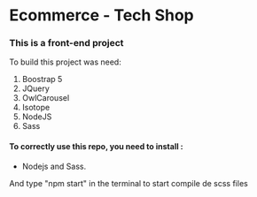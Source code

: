 # Ecommerce - Tech Shop

### This is a front-end project

To build this project was need:

1. Boostrap 5
2. JQuery
3. OwlCarousel
4. Isotope
5. NodeJS
6. Sass

#### To correctly use this repo, you need to install :
    
- Nodejs and Sass.

And type "npm start" in the terminal to start compile de scss files